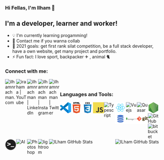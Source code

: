 ### Hi Fellas, I'm Ilham 👋

## I'm a developer, learner and worker!

- 💡 I'm currently learning progamming!
- 👥 Contact me if you wanna collab
- 📌 2021 goals: get first rank silat competition, be a full stack developer, have a own website, get many project and portfolio.
- ⚡ Fun fact: I love sport, backpacker ✈ , animal 🐈

### Connect with me:

[<img align="left" alt="ilhamnrachman.com" width="36px" src="https://img.icons8.com/clouds/100/000000/domain.png" />][website]
[<img align="left" alt="irahama | YouTube" width="36px" src="https://img.icons8.com/color/48/000000/youtube-play.png" />][youtube]
[<img align="left" alt="ilhamnrachman | LinkedIn" width="36px" src="https://img.icons8.com/color/48/000000/linkedin.png" />][linkedin]
[<img align="left" alt="ilhamnrachman | Instagram" width="36px" src="https://img.icons8.com/fluency/48/000000/instagram-new.png" />][instagram]
[<img align="left" alt="ilhamnrachman | Twitter" width="36px" src="https://img.icons8.com/color/50/000000/twitter.png" />][twitter]

<br />

### Languages and Tools:

<img align="left" alt="Visual Studio Code" width="36px" src="https://raw.githubusercontent.com/github/explore/80688e429a7d4ef2fca1e82350fe8e3517d3494d/topics/visual-studio-code/visual-studio-code.png" />
<img align="left" alt="HTML5" width="36px" src="https://raw.githubusercontent.com/github/explore/80688e429a7d4ef2fca1e82350fe8e3517d3494d/topics/html/html.png" />
<img align="left" alt="CSS3" width="36px" src="https://raw.githubusercontent.com/github/explore/80688e429a7d4ef2fca1e82350fe8e3517d3494d/topics/css/css.png" />
<img align="left" alt="JavaScript" width="36px" src="https://raw.githubusercontent.com/github/explore/80688e429a7d4ef2fca1e82350fe8e3517d3494d/topics/javascript/javascript.png" />
<img align="left" alt="Typescript" width="36px" src="https://user-images.githubusercontent.com/50609343/147905884-3963b3a3-7f81-479b-8bf0-aff680ab81bd.png" />
<img align="left" alt="React" width="36px" src="https://raw.githubusercontent.com/github/explore/80688e429a7d4ef2fca1e82350fe8e3517d3494d/topics/react/react.png" />
<img align="left" alt="Vuejs" width="36px" src="https://user-images.githubusercontent.com/50609343/147905910-691469b6-64ba-43ca-ab1c-8e2bf2f2fba5.png" />
<img align="left" alt="Quasar" width="36px" src="https://user-images.githubusercontent.com/50609343/147906114-f5c94807-9e13-4586-81a7-a74751028e99.png" />
<img align="left" alt="Node.js" width="36px" src="https://raw.githubusercontent.com/github/explore/80688e429a7d4ef2fca1e82350fe8e3517d3494d/topics/nodejs/nodejs.png" />
<img align="left" alt="SQL" width="36px" src="https://raw.githubusercontent.com/github/explore/80688e429a7d4ef2fca1e82350fe8e3517d3494d/topics/sql/sql.png" />
<img align="left" alt="MongoDB" width="36px" src="https://raw.githubusercontent.com/github/explore/80688e429a7d4ef2fca1e82350fe8e3517d3494d/topics/mongodb/mongodb.png" />
<img align="left" alt="Git" width="36px" src="https://raw.githubusercontent.com/github/explore/80688e429a7d4ef2fca1e82350fe8e3517d3494d/topics/git/git.png" />
<img align="left" alt="GitHub" width="36px" src="https://img.icons8.com/color-glass/48/000000/github.png" />
<img align="left" alt="bitbucket" width="36px" src="https://user-images.githubusercontent.com/50609343/147909997-bd4083ed-6b27-4b3c-9446-84fe5ed76720.png" />
<img align="left" alt="Terminal" width="36px" src="https://raw.githubusercontent.com/github/explore/80688e429a7d4ef2fca1e82350fe8e3517d3494d/topics/terminal/terminal.png" />
<img align="left" alt="AI" width="36px" src="https://user-images.githubusercontent.com/50609343/147909945-b765ae16-15bc-430a-8bd3-2702311cd3fa.png" />
<img align="left" alt="Photoshop" width="36px" src="https://user-images.githubusercontent.com/50609343/147909963-25a11e49-d795-430b-8b92-af3649dc55d2.png" />
<img align="left" alt="lightroom" width="36px" src="https://user-images.githubusercontent.com/50609343/147910028-16004536-2474-4638-9c28-375dbf808222.png" />

<br />
<br />

---
<img align="left" alt="ILham GitHub Stats" src="https://github-readme-stats.vercel.app/api?username=ilhamnoerr95&show_icons=true&theme=synthwave" />
<img align="right" alt="ILham GitHub Stats" src="https://github-readme-stats.vercel.app/api/top-langs/?username=ilhamnoerr95&layout=compact" />

[instagram]: https://instagram.com/ilhamnrachman
[linkedin]: https://linkedin.com/in/ilham-noer-rachman-0b110b12b
[website]: https://ilhamnrachman.com/
[youtube]: https://www.youtube.com/channel/UClKmEyVsLqL1tz1U65E0ihQ
[twitter]: https://twitter.com/nrachmanilham

